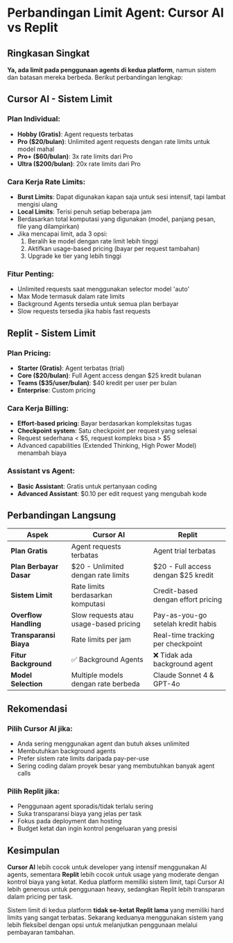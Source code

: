# Perbandingan Limit Agent: Cursor AI vs Replit

## Ringkasan Singkat

**Ya, ada limit pada penggunaan agents di kedua platform**, namun sistem dan batasan mereka berbeda. Berikut perbandingan lengkap:

## Cursor AI - Sistem Limit

### Plan Individual:
- **Hobby (Gratis)**: Agent requests terbatas
- **Pro ($20/bulan)**: Unlimited agent requests dengan rate limits untuk model mahal
- **Pro+ ($60/bulan)**: 3x rate limits dari Pro
- **Ultra ($200/bulan)**: 20x rate limits dari Pro

### Cara Kerja Rate Limits:
- **Burst Limits**: Dapat digunakan kapan saja untuk sesi intensif, tapi lambat mengisi ulang
- **Local Limits**: Terisi penuh setiap beberapa jam
- Berdasarkan total komputasi yang digunakan (model, panjang pesan, file yang dilampirkan)
- Jika mencapai limit, ada 3 opsi:
  1. Beralih ke model dengan rate limit lebih tinggi
  2. Aktifkan usage-based pricing (bayar per request tambahan)
  3. Upgrade ke tier yang lebih tinggi

### Fitur Penting:
- Unlimited requests saat menggunakan selector model 'auto'
- Max Mode termasuk dalam rate limits
- Background Agents tersedia untuk semua plan berbayar
- Slow requests tersedia jika habis fast requests

## Replit - Sistem Limit

### Plan Pricing:
- **Starter (Gratis)**: Agent terbatas (trial)
- **Core ($20/bulan)**: Full Agent access dengan $25 kredit bulanan
- **Teams ($35/user/bulan)**: $40 kredit per user per bulan
- **Enterprise**: Custom pricing

### Cara Kerja Billing:
- **Effort-based pricing**: Bayar berdasarkan kompleksitas tugas
- **Checkpoint system**: Satu checkpoint per request yang selesai
- Request sederhana < $5, request kompleks bisa > $5
- Advanced capabilities (Extended Thinking, High Power Model) menambah biaya

### Assistant vs Agent:
- **Basic Assistant**: Gratis untuk pertanyaan coding
- **Advanced Assistant**: $0.10 per edit request yang mengubah kode

## Perbandingan Langsung

| Aspek | Cursor AI | Replit |
|-------|-----------|--------|
| **Plan Gratis** | Agent requests terbatas | Agent trial terbatas |
| **Plan Berbayar Dasar** | $20 - Unlimited dengan rate limits | $20 - Full access dengan $25 kredit |
| **Sistem Limit** | Rate limits berdasarkan komputasi | Credit-based dengan effort pricing |
| **Overflow Handling** | Slow requests atau usage-based pricing | Pay-as-you-go setelah kredit habis |
| **Transparansi Biaya** | Rate limits per jam | Real-time tracking per checkpoint |
| **Fitur Background** | ✅ Background Agents | ❌ Tidak ada background agent |
| **Model Selection** | Multiple models dengan rate berbeda | Claude Sonnet 4 & GPT-4o |

## Rekomendasi

### Pilih Cursor AI jika:
- Anda sering menggunakan agent dan butuh akses unlimited
- Membutuhkan background agents
- Prefer sistem rate limits daripada pay-per-use
- Sering coding dalam proyek besar yang membutuhkan banyak agent calls

### Pilih Replit jika:
- Penggunaan agent sporadis/tidak terlalu sering
- Suka transparansi biaya yang jelas per task
- Fokus pada deployment dan hosting
- Budget ketat dan ingin kontrol pengeluaran yang presisi

## Kesimpulan

**Cursor AI** lebih cocok untuk developer yang intensif menggunakan AI agents, sementara **Replit** lebih cocok untuk usage yang moderate dengan kontrol biaya yang ketat. Kedua platform memiliki sistem limit, tapi Cursor AI lebih generous untuk penggunaan heavy, sedangkan Replit lebih transparan dalam pricing per task.

Sistem limit di kedua platform **tidak se-ketat Replit lama** yang memiliki hard limits yang sangat terbatas. Sekarang keduanya menggunakan sistem yang lebih fleksibel dengan opsi untuk melanjutkan penggunaan melalui pembayaran tambahan.